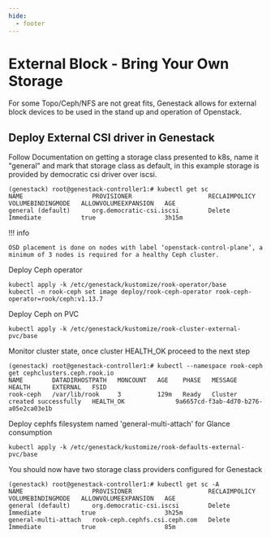 ```yaml
---
hide:
  - footer
---
```


# External Block - Bring Your Own Storage

For some Topo/Ceph/NFS are not great fits, Genestack allows for external block devices to be used in the stand up and operation of Openstack.

## Deploy External CSI driver in Genestack

Follow Documentation on getting a storage class presented to k8s, name it "general" and mark that storage class as default, in this example storage is provided by democratic csi driver over iscsi.

``` shell
(genestack) root@genestack-controller1:# kubectl get sc
NAME                   PROVISIONER                     RECLAIMPOLICY   VOLUMEBINDINGMODE   ALLOWVOLUMEEXPANSION   AGE
general (default)      org.democratic-csi.iscsi        Delete          Immediate           true                   3h15m
```

!!! info

    OSD placement is done on nodes with label ‘openstack-control-plane’, a minimum of 3 nodes is required for a healthy Ceph cluster.

Deploy Ceph operator

``` shell
kubectl apply -k /etc/genestack/kustomize/rook-operator/base
kubectl -n rook-ceph set image deploy/rook-ceph-operator rook-ceph-operator=rook/ceph:v1.13.7
```

Deploy Ceph on PVC

``` shell
kubectl apply -k /etc/genestack/kustomize/rook-cluster-external-pvc/base
```

Monitor cluster state, once cluster HEALTH_OK proceed to the next step

``` shell
(genestack) root@genestack-controller1:# kubectl --namespace rook-ceph get cephclusters.ceph.rook.io
NAME        DATADIRHOSTPATH   MONCOUNT   AGE    PHASE   MESSAGE                        HEALTH      EXTERNAL   FSID
rook-ceph   /var/lib/rook     3          129m   Ready   Cluster created successfully   HEALTH_OK              9a6657cd-f3ab-4d70-b276-a05e2ca03e1b
```

Deploy cephfs filesystem named 'general-multi-attach' for Glance consumption

``` shell
kubectl apply -k /etc/genestack/kustomize/rook-defaults-external-pvc/base
```

You should now have two storage class providers configured for Genestack

``` shell
(genestack) root@genestack-controller1:# kubectl get sc -A
NAME                   PROVISIONER                     RECLAIMPOLICY   VOLUMEBINDINGMODE   ALLOWVOLUMEEXPANSION   AGE
general (default)      org.democratic-csi.iscsi        Delete          Immediate           true                   3h25m
general-multi-attach   rook-ceph.cephfs.csi.ceph.com   Delete          Immediate           true                   85m
```
